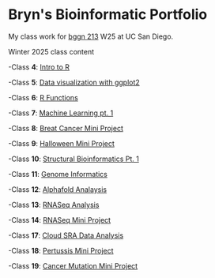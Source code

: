 # Bryn's Bioinformatic Portfolio 
My class work for [bggn 213](https://bioboot.github.io/bggn213_W25/) W25 at UC San Diego. 


Winter 2025 class content

-Class **4**: [Intro to R](https://github.com/Bibaxter/bggn213_github/blob/main/Class5/class4.pdf)

-Class **5**: [Data visualization with ggplot2](https://github.com/Bibaxter/bggn213_github/blob/main/Class5/class5.pdf)

-Class **6**: [R Functions](https://github.com/Bibaxter/bggn213_github/blob/main/Class6/class-6-lab.pdf) 

-Class **7**: [Machine Learning pt. 1](https://github.com/Bibaxter/bggn213_github/blob/main/Class7/class-7-lab.pdf)

-Class **8**: [Breat Cancer Mini Project](https://github.com/Bibaxter/bggn213_github/blob/main/Class8/Class-8-Breast-cancer-mini-project.pdf)

-Class **9**: [Halloween Mini Project](https://github.com/Bibaxter/bggn213_github/blob/main/Class9/class-9.pdf)

-Class **10**: [Structural Bioinformatics Pt. 1](https://github.com/Bibaxter/bggn213_github/blob/main/Class10/class10.pdf)

-Class **11**: [Genome Informatics](https://github.com/Bibaxter/bggn213_github/blob/main/Class11/week-11.pdf)

-Class **12**: [Alphafold Analaysis](https://github.com/Bibaxter/bggn213_github/blob/main/Class12/class-12.pdf)

-Class **13**: [RNASeq Analysis](https://github.com/Bibaxter/bggn213_github/blob/main/Class13/class-13-lab-report.pdf)

-Class **14**: [RNASeq Mini Project](https://github.com/Bibaxter/bggn213_github/blob/main/Class14/Class-14-RNASeq-mini-project.pdf)

-Class **17**: [Cloud SRA Data Analysis](https://github.com/Bibaxter/bggn213_github/blob/main/Class17/class17.pdf)

-Class **18**: [Pertussis Mini Project]()

-Class **19**: [Cancer Mutation Mini Project]()

